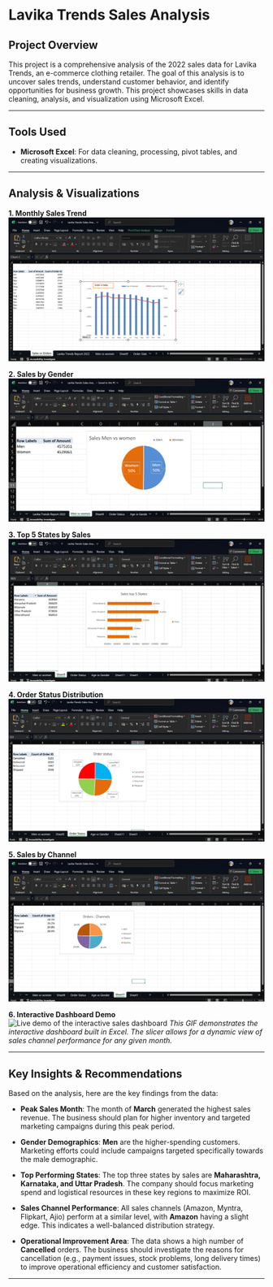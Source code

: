 # Lavika Trends Sales Analysis

## Project Overview

This project is a comprehensive analysis of the 2022 sales data for Lavika Trends, an e-commerce clothing retailer. The goal of this analysis is to uncover sales trends, understand customer behavior, and identify opportunities for business growth. This project showcases skills in data cleaning, analysis, and visualization using Microsoft Excel.

---

## Tools Used

- **Microsoft Excel**: For data cleaning, processing, pivot tables, and creating visualizations.

---

## Analysis & Visualizations

**1. Monthly Sales Trend**
![Monthly Sales Chart](https://github.com/Saimun-Rahman-Sunny/Lavika-Trends-Sales-Analysis/blob/main/Monthly%20Sales.png?raw=true)

**2. Sales by Gender**
![Sales by Gender Chart](https://github.com/Saimun-Rahman-Sunny/Lavika-Trends-Sales-Analysis/blob/main/sales%20man%20vs%20women.png?raw=true)

**3. Top 5 States by Sales**
![Top 5 States Chart](https://github.com/Saimun-Rahman-Sunny/Lavika-Trends-Sales-Analysis/blob/main/Top%205%20states.png?raw=true)

**4. Order Status Distribution**
![Order Status Chart](https://github.com/Saimun-Rahman-Sunny/Lavika-Trends-Sales-Analysis/blob/main/order%20status.png?raw=true)

**5. Sales by Channel**
![Sales by Channel Chart](https://github.com/Saimun-Rahman-Sunny/Lavika-Trends-Sales-Analysis/blob/main/channels.png?raw=true)

**6. Interactive Dashboard Demo**
![Live demo of the interactive sales dashboard](https://github.com/Saimun-Rahman-Sunny/Lavika-Trends-Sales-Analysis/blob/main/Recording%202025-09-30%20010718.gif?raw=true)
*This GIF demonstrates the interactive dashboard built in Excel. The slicer allows for a dynamic view of sales channel performance for any given month.*

---

## Key Insights & Recommendations

Based on the analysis, here are the key findings from the data:

- **Peak Sales Month**: The month of **March** generated the highest sales revenue. The business should plan for higher inventory and targeted marketing campaigns during this peak period.

- **Gender Demographics**: **Men** are the higher-spending customers. Marketing efforts could include campaigns targeted specifically towards the male demographic.

- **Top Performing States**: The top three states by sales are **Maharashtra, Karnataka, and Uttar Pradesh**. The company should focus marketing spend and logistical resources in these key regions to maximize ROI.

- **Sales Channel Performance**: All sales channels (Amazon, Myntra, Flipkart, Ajio) perform at a similar level, with **Amazon** having a slight edge. This indicates a well-balanced distribution strategy.

- **Operational Improvement Area**: The data shows a high number of **Cancelled** orders. The business should investigate the reasons for cancellation (e.g., payment issues, stock problems, long delivery times) to improve operational efficiency and customer satisfaction.

---
